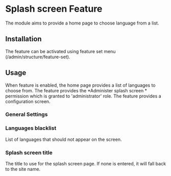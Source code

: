 Splash screen Feature
======================

The module aims to provide a home page to choose language from a list.

Installation
------------

The feature can be activated using feature set menu (/admin/structure/feature-set).

Usage
-----

When feature is enabled, the home page provides a list of languages to choose from.
The feature provides the *Administer splash screen * permission which is granted to 'administrator' role.
The feature provides a configuration screen.

### General Settings

### Languages blacklist
List of languages that should not appear on the screen.

### Splash screen title
The title to use for the splash screen page. If none is entered, it will fall back to the site name.
